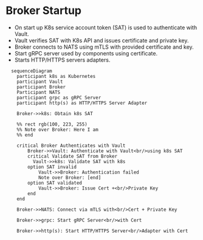 # Broker Startup

- On start up K8s service account token (SAT) is used to authenticate with Vault.
- Vault verifies SAT with K8s API and issues certificate and private key.
- Broker connects to NATS using mTLS with provided certificate and key.
- Start gRPC server used by components using certificate.
- Starts HTTP/HTTPS servers adapters.

```mermaid
  sequenceDiagram
    participant k8s as Kubernetes
    participant Vault
    participant Broker
    Participant NATS
    participant grpc as gRPC Server
    participant http(s) as HTTP/HTTPS Server Adapter

    Broker->>k8s: Obtain k8s SAT

    %% rect rgb(100, 223, 255) 
    %% Note over Broker: Here I am
    %% end

    critical Broker Authenticates with Vault
        Broker->>Vault: Authenticate with Vault<br/>using k8s SAT
        critical Validate SAT from Broker
          Vault->>k8s: Validate SAT with k8s
        option SAT invalid
            Vault->>Broker: Authentication failed
            Note over Broker: [end]
        option SAT validated
            Vault->>Broker: Issue Cert +<br/>Private Key
        end
    end
        
    Broker->>NATS: Connect via mTLS with<br/>Cert + Private Key
    
    Broker->>grpc: Start gRPC Server<br/>with Cert
    
    Broker->>http(s): Start HTTP/HTTPS Server<br/>Adapter with Cert
```







    